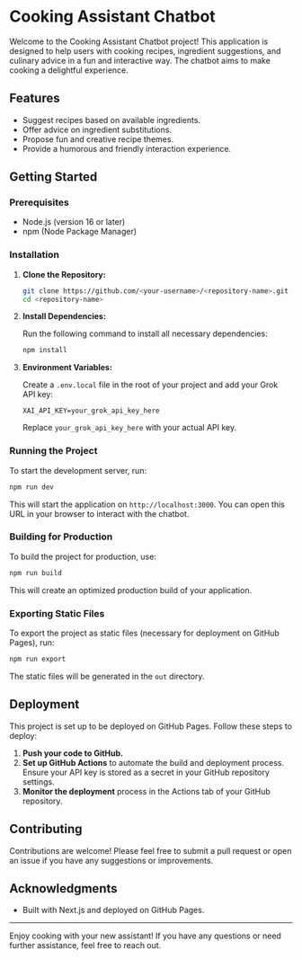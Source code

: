 # Cooking Assistant Chatbot

Welcome to the Cooking Assistant Chatbot project! This application is designed to help users with cooking recipes, ingredient suggestions, and culinary advice in a fun and interactive way. The chatbot aims to make cooking a delightful experience.

## Features

- Suggest recipes based on available ingredients.
- Offer advice on ingredient substitutions.
- Propose fun and creative recipe themes.
- Provide a humorous and friendly interaction experience.

## Getting Started

### Prerequisites

- Node.js (version 16 or later)
- npm (Node Package Manager)

### Installation

1. **Clone the Repository:**

   ```bash
   git clone https://github.com/<your-username>/<repository-name>.git
   cd <repository-name>
   ```

2. **Install Dependencies:**

   Run the following command to install all necessary dependencies:

   ```bash
   npm install
   ```

3. **Environment Variables:**

   Create a `.env.local` file in the root of your project and add your Grok API key:

   ```plaintext
   XAI_API_KEY=your_grok_api_key_here
   ```

   Replace `your_grok_api_key_here` with your actual API key.

### Running the Project

To start the development server, run:

```bash
npm run dev
```

This will start the application on `http://localhost:3000`. You can open this URL in your browser to interact with the chatbot.

### Building for Production

To build the project for production, use:

```bash
npm run build
```

This will create an optimized production build of your application.

### Exporting Static Files

To export the project as static files (necessary for deployment on GitHub Pages), run:

```bash
npm run export
```

The static files will be generated in the `out` directory.

## Deployment

This project is set up to be deployed on GitHub Pages. Follow these steps to deploy:

1. **Push your code to GitHub.**
2. **Set up GitHub Actions** to automate the build and deployment process. Ensure your API key is stored as a secret in your GitHub repository settings.
3. **Monitor the deployment** process in the Actions tab of your GitHub repository.

## Contributing

Contributions are welcome! Please feel free to submit a pull request or open an issue if you have any suggestions or improvements.

## Acknowledgments

- Built with Next.js and deployed on GitHub Pages.

---

Enjoy cooking with your new assistant! If you have any questions or need further assistance, feel free to reach out.